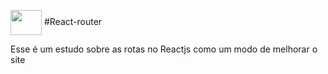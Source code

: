 

<img align="center" height="40" width="50" src="https://github.com/D1ogooo/react-router/assets/119339116/481af3c0-8251-43aa-a73f-954c55736876" /> #React-router

Esse é um estudo sobre as rotas no Reactjs como um modo de melhorar o site